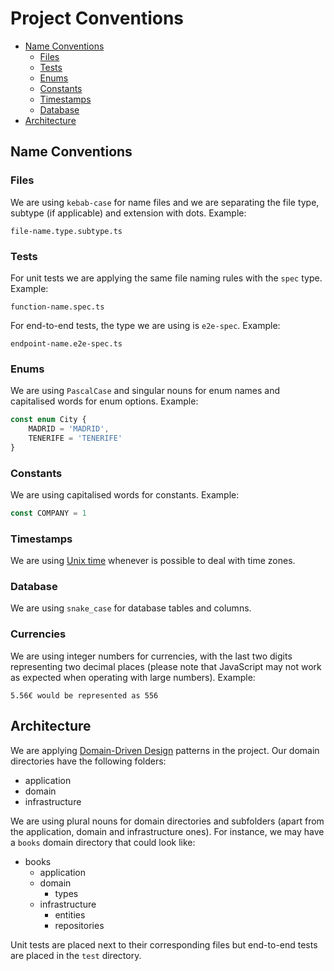 # Project Conventions

- [Name Conventions](#name-conventions)
    - [Files](#files)
    - [Tests](#tests)
    - [Enums](#enums)
    - [Constants](#constants)
    - [Timestamps](#timestamps)
    - [Database](#database)
- [Architecture](#architecture)

## Name Conventions

### Files

We are using `kebab-case` for name files and we are separating the file type, subtype (if applicable) and extension with dots. Example: 

```
file-name.type.subtype.ts
```

### Tests

For unit tests we are applying the same file naming rules with the `spec` type. Example:
```
function-name.spec.ts
```

For end-to-end tests, the type we are using is `e2e-spec`. Example:
```
endpoint-name.e2e-spec.ts
```

### Enums

We are using `PascalCase` and singular nouns for enum names and capitalised words for enum options. Example:
```ts
const enum City {
    MADRID = 'MADRID',
    TENERIFE = 'TENERIFE'
}
```

### Constants

We are using capitalised words for constants. Example:
```ts
const COMPANY = 1
```

### Timestamps

We are using [Unix time](https://www.unixtimestamp.com/) whenever is possible to deal with time zones.

### Database

We are using `snake_case` for database tables and columns.

### Currencies

We are using integer numbers for currencies, with the last two digits representing two decimal places (please note that JavaScript may not work as expected when operating with large numbers). Example:
```
5.56€ would be represented as 556
```

## Architecture

We are applying [Domain-Driven Design](https://martinfowler.com/bliki/DomainDrivenDesign.html) patterns in the project. Our domain directories have the following folders:
- application
- domain
- infrastructure

We are using plural nouns for domain directories and subfolders (apart from the application, domain and infrastructure ones). For instance, we may have a `books` domain directory that could look like:

- books
    - application
    - domain
        - types
    - infrastructure
        - entities   
        - repositories

Unit tests are placed next to their corresponding files but end-to-end tests are placed in the `test` directory.
